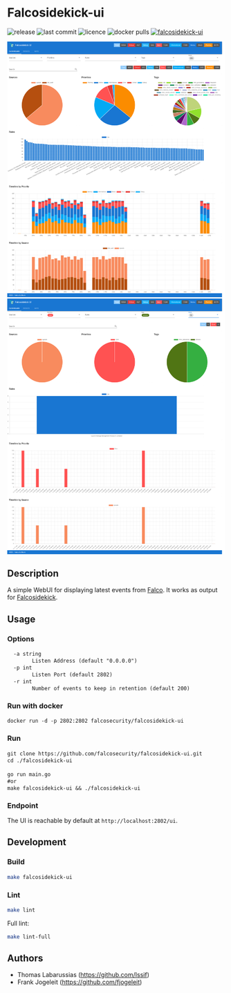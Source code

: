 # Falcosidekick-ui

![release](https://flat.badgen.net/github/release/falcosecurity/falcosidekick-ui/latest?color=green) ![last commit](https://flat.badgen.net/github/last-commit/falcosecurity/falcosidekick-ui) ![licence](https://flat.badgen.net/badge/license/Apache/blue) ![docker pulls](https://flat.badgen.net/docker/pulls/falcosecurity/falcosidekick-ui?icon=docker) [![falcosidekick-ui](https://circleci.com/gh/falcosecurity/falcosidekick-ui.svg?style=shield)](https://circleci.com/gh/falcosecurity/falcosidekick-ui)

![falcosidekick-ui](https://github.com/falcosecurity/falcosidekick-ui/raw/master/imgs/webui_01.png)
![falcosidekick-ui](https://github.com/falcosecurity/falcosidekick-ui/raw/master/imgs/webui_02.png)

## Description

A simple WebUI for displaying latest events from [Falco](https://falco.org). It works as output for [Falcosidekick](https://github.com/falcosecurity/falcosidekick).

## Usage

### Options

```shell
  -a string
        Listen Address (default "0.0.0.0")
  -p int
        Listen Port (default 2802)
  -r int
        Number of events to keep in retention (default 200)
```

### Run with docker

```shell
docker run -d -p 2802:2802 falcosecurity/falcosidekick-ui 
```

### Run

```
git clone https://github.com/falcosecurity/falcosidekick-ui.git
cd ./falcosidekick-ui

go run main.go
#or
make falcosidekick-ui && ./falcosidekick-ui

```

### Endpoint

The UI is reachable by default at `http://localhost:2802/ui`.

## Development

### Build

```bash
make falcosidekick-ui
```

### Lint

```bash
make lint
```

Full lint:

```bash
make lint-full
```

## Authors

* Thomas Labarussias (https://github.com/Issif)
* Frank Jogeleit (https://github.com/fjogeleit)


